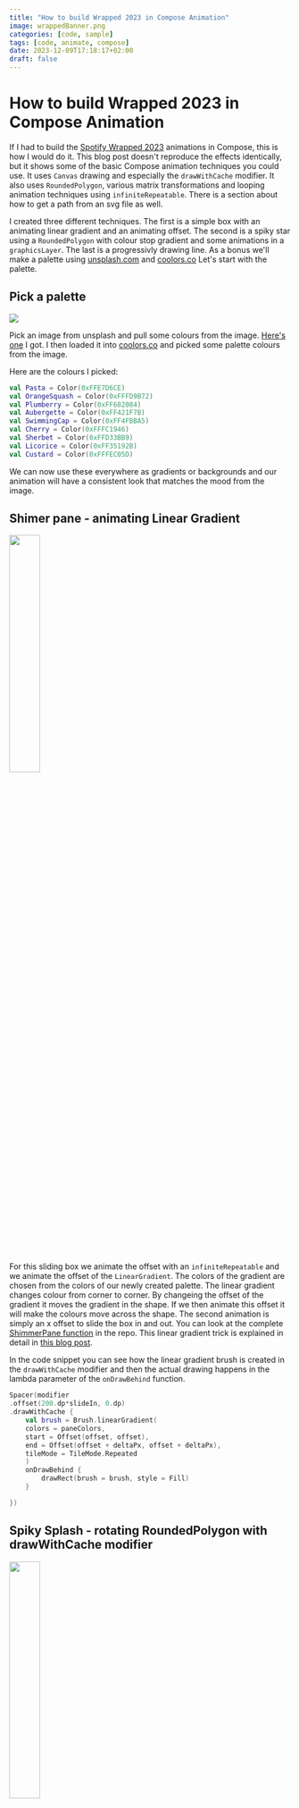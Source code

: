 ```yaml
---
title: "How to build Wrapped 2023 in Compose Animation"
image: wrappedBanner.png
categories: [code, sample]
tags: [code, animate, compose]
date: 2023-12-09T17:18:17+02:00
draft: false
---
```

# How to build Wrapped 2023 in Compose Animation

If I had to build the [Spotify Wrapped 2023](https://open.spotify.com/wrapped/share/share-991bdbcda37a462bac4c6d6c80b17ef0-1080x1920?lang=en&destination=datastories&si=MDUyMGY4ZTAtYmRmMS00ZjJhLWE3OGItNjFhNzBmMzAwYzBk) animations in Compose, this is how I would do it. This blog post doesn't reproduce the effects identically, but it shows some of the basic Compose animation techniques you could use. It uses `Canvas` drawing and especially the `drawWithCache` modifier. It also uses `RoundedPolygon`, various matrix transformations and looping animation techniques using `infiniteRepeatable`. There is a section about how to get a path from an svg file as well.

I created three different techniques. The first is a simple box with an animating linear gradient and an animating offset. The second is a spiky star using a `RoundedPolygon` with colour stop gradient and some animations in a `graphicsLayer`. The last is a progressivly drawing line. As a bonus we'll make a palette using [unsplash.com](https://unsplash.com/) and [coolors.co](https://coolors.co/palettes/popular) Let's start with the palette.

## Pick a palette

<img src="snipUnsplash.png" width="{{ .Width }}" height="{{ .Height }}">

Pick an image from unsplash and pull some colours from the image. [Here's one](https://unsplash.com/photos/multicolored-hallway-RnCPiXixooY) I got. I then loaded it into [coolors.co](https://coolors.co/palettes/popular) and picked some palette colours from the image.

Here are the colours I picked:
```kotlin
val Pasta = Color(0xFFE7D6CE)
val OrangeSquash = Color(0xFFFD9B72)
val Plumberry = Color(0xFF682084)
val Aubergette = Color(0xFF421F7B)
val SwimmingCap = Color(0xFF4FBBA5)
val Cherry = Color(0xFFFC1946)
val Sherbet = Color(0xFFD33BB9)
val Licorice = Color(0xFF35192B)
val Custard = Color(0xFFFEC05D)
```
We can now use these everywhere as gradients or backgrounds and our animation will have a consistent look that matches the mood from the image.

## Shimer pane - animating Linear Gradient

<img src="pane.png" style="width:33%" width="{{ .Width }}" height="{{ .Height }}">

For this sliding box we animate the offset with an `infiniteRepeatable` and we animate the offset of the `LinearGradient`. The colors of the gradient are chosen from the colors of our newly created palette. The linear gradient changes colour from corner to corner. By changeing the offset of the gradient it moves the gradient in the shape. If we then animate this offset it will make the colours move across the shape. The second animation is simply an x offset to slide the box in and out. You can look at the complete [ShimmerPane function](https://github.com/maiatoday/turbo-giggle/blob/main/app/src/main/java/net/maiatoday/turbogiggle/ShimmerPane.kt) in the repo. This linear gradient trick is explained in detail in [this blog post](https://medium.com/androiddevelopers/brushing-up-on-compose-text-coloring-84d7d70dd8fa).

In the code snippet you can see how the linear gradient brush is created in the `drawWithCache` modifier and then the actual drawing happens in the lambda parameter of the `onDrawBehind` function.

```kotlin
Spacer(modifier
.offset(200.dp*slideIn, 0.dp)
.drawWithCache {
    val brush = Brush.linearGradient(
    colors = paneColors,
    start = Offset(offset, offset),
    end = Offset(offset + deltaPx, offset + deltaPx),
    tileMode = TileMode.Repeated
    )
    onDrawBehind {
        drawRect(brush = brush, style = Fill)
    }

})
```

## Spiky Splash - rotating RoundedPolygon with drawWithCache modifier

<img src="spikyStar.png" style="width:33%" width="{{ .Width }}" height="{{ .Height }}">

The Spiky Splash shape is created with a RoundedPolygon with 14 vertices.

```kotlin
val spikySplash = RoundedPolygon.star(
    numVerticesPerRadius = 14,
    innerRadius = 0.4f,
    innerRounding = CornerRounding(radius = 0.1f)
)
```
The trick with the RoundedPolygon is that it is created in a canonical rectangle that ranges from -1 to 1 both the x and the y axis. To be able to see it we need to transform it. Also the transformation needs to happen using the Android View Matrix, not the Compose matrix. The transformation looks like this:

```kotlin
fun fromBoundsToView(
bounds: RectF = RectF(-1f, -1f, 1f, 1f),
width: Float,
height: Float
): Matrix {
    val originalWidth = bounds.right - bounds.left
    val originalHeight = bounds.bottom - bounds.top
    val scale = min(width / originalWidth, height / originalHeight)
    val newLeft = bounds.left - (width / scale - originalWidth) / 2
    val newTop = bounds.top - (height / scale - originalHeight) / 2
    val matrix = Matrix()
    matrix.setTranslate(-newLeft, -newTop)
    matrix.postScale(scale, scale)
    return matrix
}
```
This matrix can be used to transform the RoundedPolygon into the hosting view. When we draw this polygon we need to first transform it with the matrix and then convert it to a compose path. The transformation happens in the `drawWithCache` modifier so that it is cached.

Here is just the `drawWithCache` modifier:

```kotlin
.drawWithCache {
    val matrix = fromBoundsToView(width = size.width, height = size.height)
    val sizedSpikySplash = RoundedPolygon(spikySplash).apply { transform(matrix) }
    val spikyBrush = Brush.radialGradient(colorStops = colorStops)
    onDrawBehind {
        drawPath(
        path = sizedSpikySplash
        .toPath()
        .asComposePath(),
        brush = spikyBrush
        )
    }
}
```

It is coloured with a radial gradient with stops so that the colours make more distinct bands. Full [spiky splash source here](https://github.com/maiatoday/turbo-giggle/blob/main/app/src/main/java/net/maiatoday/turbogiggle/SpikySplash.kt)

The animation is pretty standard, `infiniteTransition` changing then rotation angle.
```kotlin
val spikyTransition = rememberInfiniteTransition(label = "spiky transition")
val rotate by spikyTransition.animateFloat(
    initialValue = 45f,
    targetValue = -45f,
    animationSpec = infiniteRepeatable(
        animation = tween(4_000, easing = FastOutSlowInEasing),
        repeatMode = RepeatMode.Reverse
    ),
    label = "Spiky rotate "
)
```
We use the rotation angle in a `graphicsLayer` modifier because we don't need to redraw the spiky splash, we only need to rotate it. We also change the shape to be more oval in this snippet by scaling it to half the size in the y axis.

```kotlin
.graphicsLayer {
  scaleY = 0.5f
  rotationZ = rotate
}
```

## Scribble drawing - path, matrix transform, flattened path

### How to get a path from svg

<img src="spikyscribble.svg" style="width:33%" width="{{ .Width }}" height="{{ .Height }}">

Create some scribbles in a package like inkscape or any drawing package that will let you save an svg. Don't make it complicated, literally just draw a line with the pencil. Then open the svg with a text editor. You can [open](http://maiatoday.net/p/how-to-build-wrapped-2023-in-compose-animation/spikyscribble.svg) the svg displayed here and see what it looks like. You are looking for a line that starts with something like `<path style="fill:none;...`

<img src="pathInSvg.png" style="width:33%" width="{{ .Width }}" height="{{ .Height }}">

Copy everything in the `d="...` section as a string and paste it into your code.

<img src="stringInAndroidStudio.png" style="width:33%" width="{{ .Width }}" height="{{ .Height }}">

### Transforming the path with the matrix

The matrix transformation is [very similar](https://github.com/maiatoday/turbo-giggle/blob/2849314e0e2fb1e4670e500759c4fe7ff994a87b/app/src/main/java/net/maiatoday/turbogiggle/ScribblePath.kt#L164) to the RoundedPolygon one, but... we now need the Compose `Matrix` not the Android view one. Also the bounds of the path are no longer -1,1 for both x and y. We can get the bounds of the path and use it to make a matrix to size the scribble to fit the view. 

### Drawing the path

If we just draw the path as is, it will draw the whole path and not progressively draw it. There is a neat trick as shown in [this video at timestamp 31:36](https://youtu.be/2zVBnJ15C6M?si=GWK1N7W9waBtchKM&t=1884). 

### Scribble draw the path with flattened lines

The clue is we split the whole path up into short sections, little lines, which we draw one after the other. The line of code where this happens is

```kotlin
val lines = path.asAndroidPath().flatten(0.5f)
```
The 0.5f paramter in the flatten call is the error that the flatten call allows, 0.5 is half a pixel. You can also see we need to convert again to an `AndroidPath` because the `flatten` method is only available on Android paths. We animate a progress variable so we can loop from say 0% to 10% and so on up to 100% and then start again. Then in the modifier `onDrawBehind` function lambde we loop through the `lines` and draw only those lines up to a the progress variable. The animation is caused by only some of the path subsections being drawn and more and more of them being drawn as the progerss increases.



<img src="scribble.png" style="width:33%" width="{{ .Width }}" height="{{ .Height }}">

## Combining everything

<img src="giggle.png" style="width:33%" width="{{ .Width }}" height="{{ .Height }}">

Since these different elements are all built in their own composable. We can put them all together remembering that the `Composables` that are drawn first will be at the bottom.

```kotlin
@Composable
fun Giggle(modifier: Modifier = Modifier) {
    Box(modifier.background(Sherbet)) {

        ShimmerPane(
          Modifier
            .height(280.dp)
            .width(250.dp)
        )
        Daisy(colors = listOf(SwimmingCap, Licorice))
        SpikyScribble(
          colors = listOf(Cherry, Licorice),
          modifier = Modifier
            .offset(-150.dp, 400.dp)
        )
        Bean(colors = listOf(Custard, OrangeSquash),
          modifier = Modifier
            .fillMaxSize()
        )
        SpikySplash(
          Modifier
            .size(500.dp)
            .offset(100.dp, 400.dp)
        )
    }
}

```

## That's a wrap

Here's [the repo](https://github.com/maiatoday/turbo-giggle)

and here's the demo

{{< rawhtml >}} 

<video width=25% controls autoplay>
    <source src="wrapped.webm" type="video/webm">
    Your browser does not support the video tag.  
</video>

{{< /rawhtml >}}

## What's next

This experiment is by no means complete. This is what I could try out next:
* Figure out **what is up with the scribble line transform** that makes it sometimes cut off at the bottom
* Make the scribble lines more like the real thing by figuring out how to **make the gradient draw along the line**
* Figure out a way to do the **blocky scribble**
* Draw some **album art** and add text
* Make a **circular calendar** with a bezier or RoundedPolygon animating graph
* Make **sliding in blinds** effect
* **Get real data** from the Spotify API and expand the animations

But hey, there is always more to learn and explore.

If you want to get a step by step walkthrough of concepts such as these with some theory discussions and a practise repo, check out my droidcon academy coffee break codelab titled [Draw and Animate on Canvas with Jetpack Compose in Android](https://academy.droidcon.com/course/draw-and-animate-on-canvas-with-jetpack-compose-in-android)

## References

[Alejandra's  Medium article on animating linear gradient brush](https://medium.com/androiddevelopers/brushing-up-on-compose-text-coloring-84d7d70dd8fa)

[Chet's article on Rounded Polygons](https://medium.com/androiddevelopers/the-shape-of-things-to-come-1c7663d9dbc0)

[Rebecca's video on drawing text as a flattened path and more](https://www.youtube.com/watch?v=2zVBnJ15C6M)

[Rebecca's gist for the scribble lines](https://gist.github.com/riggaroo/4c6abc7d29e511831c2ceb68697b913f#gistcomment-4375902)


